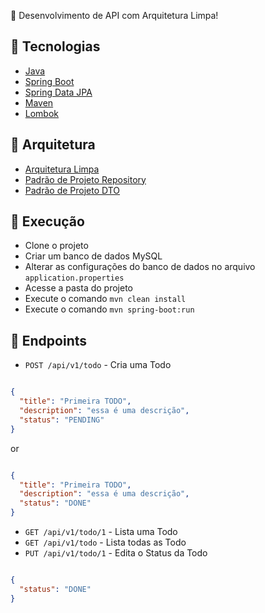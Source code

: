 🚀 Desenvolvimento de API com Arquitetura Limpa!

## 🚀 Tecnologias
- [Java](https://www.java.com/pt-BR/)
- [Spring Boot](https://spring.io/projects/spring-boot)
- [Spring Data JPA](https://spring.io/projects/spring-data-jpa)
- [Maven](https://maven.apache.org/)
- [Lombok](https://projectlombok.org/)


## 🚀 Arquitetura
- [Arquitetura Limpa](https://blog.cleancoder.com/uncle-bob/2012/08/13/the-clean-architecture.html)
- [Padrão de Projeto Repository](https://martinfowler.com/eaaCatalog/repository.html)
- [Padrão de Projeto DTO](https://martinfowler.com/eaaCatalog/dataTransferObject.html)


## 🚀 Execução

- Clone o projeto
- Criar um banco de dados MySQL
- Alterar as configurações do banco de dados no arquivo `application.properties`
- Acesse a pasta do projeto
- Execute o comando `mvn clean install`
- Execute o comando `mvn spring-boot:run`


## 🚀 Endpoints

- ` POST /api/v1/todo ` - Cria uma Todo

```json

{
  "title": "Primeira TODO",
  "description": "essa é uma descrição",
  "status": "PENDING"
}
```
or

```json

{
  "title": "Primeira TODO",
  "description": "essa é uma descrição",
  "status": "DONE"
}
```

- ` GET /api/v1/todo/1 ` - Lista uma Todo
- ` GET /api/v1/todo `   - Lista todas as Todo
- ` PUT /api/v1/todo/1 `  - Edita o Status da Todo

```json

{
  "status": "DONE"
}


